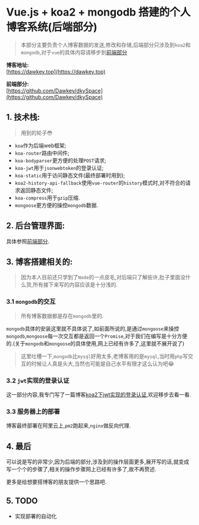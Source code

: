 # Vue.js + koa2 + mongodb 搭建的个人博客系统(后端部分)

> 本部分主要负责个人博客数据的发送,修改和存储,后端部分只涉及到`koa2`和`mongodb`,对于`vue`的具体内容请移步到[前端部分](https://github.com/Dawkey/dkySpace)

**博客地址:**  
[https://dawkey.top](https://dawkey.top)

**前端部分:**  
[https://github.com/Dawkey/dkySpace](https://github.com/Dawkey/dkySpace)

## 1. 技术栈:

> 用到的轮子:flushed:

* `koa`作为后端web框架;
* `koa-router`路由中间件;
* `koa-bodyparser`更方便的处理`POST`请求;
* `koa-jwt`用于`jsonwebtoken`的登录认证;
* `koa-static`用于访问静态文件(最终部署时用到);
* `koa2-history-api-fallback`使用`vue-router`的`history`模式时,对不符合的请求返回静态文件;
* `koa-compress`用于`gzip`压缩.
* `mongoose`更方便的操控`mongodb`数据.

## 2. 后台管理界面:

具体参照[前端部分](https://github.com/Dawkey/dkySpace).

## 3. 博客搭建相关的:

> 因为本人目前还只学到了`Node`的一点皮毛,对后端只了解些许,肚子里面没什么货,所有接下来写的内容应该是十分浅的.

### 3.1 `mongodb`的交互

> 所有博客数据都是存在`mongodb`里的.

`mongodb`具体的安装这里就不具体说了,如前面所说的,是通过`mongoose`来操控`mongodb`,`mongoose`每一次交互都是返回一个`Promise`,对于我们在编写是十分方便的.(关于`mongodb`和`mongoose`的具体使用,网上已经有许多了,这里就不展开说了)

> 这里吐槽一下,`mongodb`比`mysql`好用太多,老博客用的是`mysql`,当时用`php`写交互的时候让人真是头大,当然也可能是自己水平有限才这么认为吧:joy:

### 3.2 `jwt`实现的登录认证

这一部分内容,我专门写了一篇博客[koa2下jwt实现的登录认证](https://dawkey.top/article/13),欢迎移步去看一看.

### 3.3 服务器上的部署

博客最终部署在阿里云上,`pm2`跑起来,`nginx`做反向代理.

## 4. 最后

可以说是写的非常少,因为后端的部分,涉及到的操作层面更多,展开写的话,就变成写一个个的步骤了,相关的操作步骤网上已经有许多了,故不再赘述.

更多是给想要搭博客的朋友提供一个思路吧.

## 5. TODO

* 实现部署的自动化
